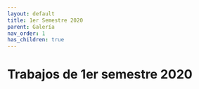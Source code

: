 ```yaml
---
layout: default
title: 1er Semestre 2020
parent: Galería
nav_order: 1
has_children: true
---
```


# Trabajos de 1er semestre 2020


